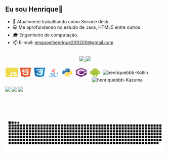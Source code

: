 ## Eu sou Henrique👋
- 👔 Atualmente trabalhando como Service desk.
- 💻 Me aprofundando no estudo de Java, HTML5 entre outros. 
- 🎓 Engenheiro de computação.
- 📫 E-mail: emanoelhenrique200200@gmail.com

##
  
<div align="center">
  <a href="https://github.com/henriquebbb">
  <img height="180" src="https://github-readme-stats.vercel.app/api?username=henriquebbb&show_icons=true&theme=algolia&include_all_commits=true&count_private=false"/>
  <img height="180" src="https://github-readme-stats.vercel.app/api/top-langs/?username=henriquebbb&layout=compact&langs_count=5&theme=algolia"/></a>
</div>
  
  <div style="display: inline_block"><br>
  <img align="center" alt="henriquebbb-Js" height="30" width="40" src="https://raw.githubusercontent.com/devicons/devicon/master/icons/javascript/javascript-plain.svg">
  <img align="center" alt="henriquebbb-HTML" height="30" width="40" src="https://raw.githubusercontent.com/devicons/devicon/master/icons/html5/html5-original.svg">
  <img align="center" alt="henriquebbb-CSS" height="30" width="40" src="https://raw.githubusercontent.com/devicons/devicon/master/icons/css3/css3-original.svg">
  <img align="center" alt="henriquebbb-Java" height="30" width="40" src="https://raw.githubusercontent.com/devicons/devicon/master/icons/java/java-original.svg">
  <img align="center" alt="henriquebbb-Python" height="30" width="40" src="https://raw.githubusercontent.com/devicons/devicon/master/icons/python/python-original.svg">
  <img align="center" alt="henriquebbb-Csharp" height="30" width="40" src="https://raw.githubusercontent.com/devicons/devicon/master/icons/csharp/csharp-original.svg">
    <img align="center" alt="henriquebbb-Android" height="30" width="40" src="https://raw.githubusercontent.com/devicons/devicon/master/icons/android/android-original.svg"> 
  <img align="center" alt="henriquebbb-Kotlin" height="30" width="40" src="https://upload.wikimedia.org/wikipedia/commons/thumb/7/74/Kotlin_Icon.png/240px-Kotlin_Icon.png">

  <img align="right" alt="henriquebbb-Kazuma" height="130" width="230" src="https://c.tenor.com/uYewS1Vwk7cAAAAC/kazuma-sato-konosuba.gif"> 
</div>
  
  ##  
  
<div>  
  <a href="https://www.instagram.com/henrique1516/" target="_blank"><img src="https://img.shields.io/badge/-Instagram-%23E4405F?style=for-the-badge&logo=instagram&logoColor=white" target="_blank"></a>
  <a href="https://www.linkedin.com/in/henrique-emanoel-442250191/" target="_blank"><img src="https://img.shields.io/badge/-LinkedIn-%230077B5?style=for-the-badge&logo=linkedin&logoColor=white" target="_blank"></a> 
  <a href = "mailto:emanoelhenrique200200@gmail.com"><img src="https://img.shields.io/badge/Gmail-D14836?style=for-the-badge&logo=gmail&logoColor=white" target="_blank"></a>
  
  ![Snake animation](https://raw.githubusercontent.com/platane/snk/output/github-contribution-grid-snake.svg)
  
</div>



